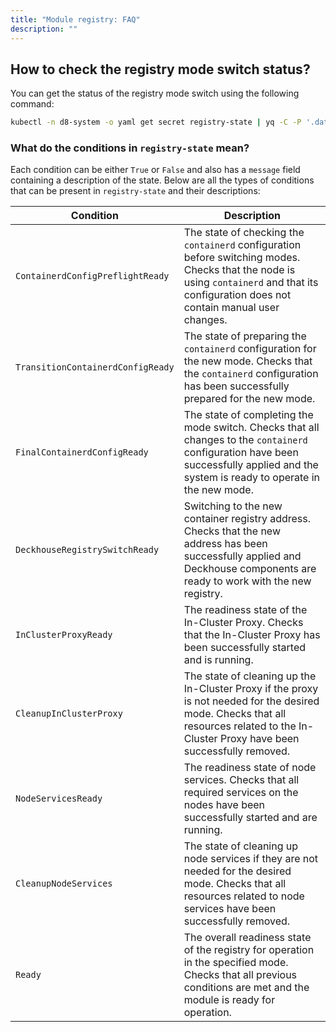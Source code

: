 ```yaml
---
title: "Module registry: FAQ"
description: ""
---
```


## How to check the registry mode switch status?

You can get the status of the registry mode switch using the following command:

```bash
kubectl -n d8-system -o yaml get secret registry-state | yq -C -P '.data | del .state | map_values(@base64d) | .conditions = (.conditions | from_yaml)'"
```
<!-- TODO(nabokihms): replace with a d8 subcommand when implemented -->

### What do the conditions in `registry-state` mean?

Each condition can be either `True` or `False` and also has a `message` field containing a description of the state. Below are all the types of conditions that can be present in `registry-state` and their descriptions:

| Condition                         | Description                                                                                                                                                                              |
|-----------------------------------|------------------------------------------------------------------------------------------------------------------------------------------------------------------------------------------|
| `ContainerdConfigPreflightReady`  | The state of checking the `containerd` configuration before switching modes. Checks that the node is using `containerd` and that its configuration does not contain manual user changes. |
| `TransitionContainerdConfigReady` | The state of preparing the `containerd` configuration for the new mode. Checks that the `containerd` configuration has been successfully prepared for the new mode.                      |
| `FinalContainerdConfigReady`      | The state of completing the mode switch. Checks that all changes to the `containerd` configuration have been successfully applied and the system is ready to operate in the new mode.    |
| `DeckhouseRegistrySwitchReady`    | Switching to the new container registry address. Checks that the new address has been successfully applied and Deckhouse components are ready to work with the new registry.             |
| `InClusterProxyReady`             | The readiness state of the In-Cluster Proxy. Checks that the In-Cluster Proxy has been successfully started and is running.                                                              |
| `CleanupInClusterProxy`           | The state of cleaning up the In-Cluster Proxy if the proxy is not needed for the desired mode. Checks that all resources related to the In-Cluster Proxy have been successfully removed. |
| `NodeServicesReady`               | The readiness state of node services. Checks that all required services on the nodes have been successfully started and are running.                                                     |
| `CleanupNodeServices`             | The state of cleaning up node services if they are not needed for the desired mode. Checks that all resources related to node services have been successfully removed.                   |
| `Ready`                           | The overall readiness state of the registry for operation in the specified mode. Checks that all previous conditions are met and the module is ready for operation.                      |

